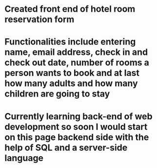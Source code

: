 # Created front end of hotel room reservation form 
# Functionalities include entering name, email address, check in and check out date, number of rooms a person wants to book and at last how many adults and how many children are going to stay
# Currently learning back-end of web development so soon I would start on this page backend side with the help of SQL and a server-side language 
